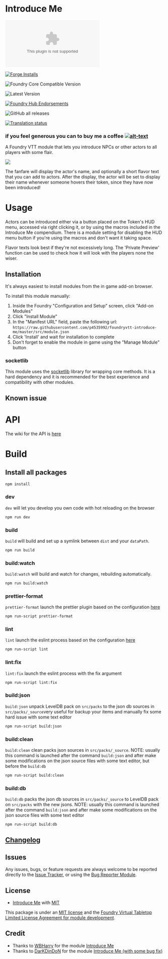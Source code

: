 # Introduce Me

![Latest Release Download Count](https://img.shields.io/github/downloads/p4535992/foundryvtt-introduce-me/latest/module.zip?color=2b82fc&label=DOWNLOADS&style=for-the-badge)

[![Forge Installs](https://img.shields.io/badge/dynamic/json?label=Forge%20Installs&query=package.installs&suffix=%25&url=https%3A%2F%2Fforge-vtt.com%2Fapi%2Fbazaar%2Fpackage%2Fintroduce-me&colorB=006400&style=for-the-badge)](https://forge-vtt.com/bazaar#package=introduce-me)

![Foundry Core Compatible Version](https://img.shields.io/badge/dynamic/json.svg?url=https%3A%2F%2Fraw.githubusercontent.com%2Fp4535992%2Ffoundryvtt-introduce-me%2Fmaster%2Fsrc%2Fmodule.json&label=Foundry%20Version&query=$.compatibility.verified&colorB=orange&style=for-the-badge)

![Latest Version](https://img.shields.io/badge/dynamic/json.svg?url=https%3A%2F%2Fraw.githubusercontent.com%2Fp4535992%2Ffoundryvtt-introduce-me%2Fmaster%2Fsrc%2Fmodule.json&label=Latest%20Release&prefix=v&query=$.version&colorB=red&style=for-the-badge)

[![Foundry Hub Endorsements](https://img.shields.io/endpoint?logoColor=white&url=https%3A%2F%2Fwww.foundryvtt-hub.com%2Fwp-json%2Fhubapi%2Fv1%2Fpackage%2Fintroduce-me%2Fshield%2Fendorsements&style=for-the-badge)](https://www.foundryvtt-hub.com/package/introduce-me/)

![GitHub all releases](https://img.shields.io/github/downloads/p4535992/foundryvtt-introduce-me/total?style=for-the-badge)

[![Translation status](https://weblate.foundryvtt-hub.com/widgets/introduce-me/-/287x66-black.png)](https://weblate.foundryvtt-hub.com/engage/introduce-me/)

### if you feel generous you can to buy me a coffee [![alt-text](https://img.shields.io/badge/-Patreon-%23ff424d?style=for-the-badge)](https://www.patreon.com/p4535992)

A Foundry VTT module that lets you introduce NPCs or other actors to all players with some flair.

![](wiki/videos/introduce_me_preview.gif)

The fanfare will display the actor's name, and optionally a short flavor text that you can add to actors.
After the display, the actor will be set to display their name whenever someone hovers their token, since they have now been introduced!

# Usage

Actors can be introduced either via a button placed on the Token's HUD menu, accessed via right clicking it, or by using the macros included in the Introduce Me compendium. There is a module setting for disabling the HUD menu button if you're using the macros and don't want it taking space.

Flavor texts look best if they're not excessively long. The 'Private Preview' function can be used to check how it will look with the players none the wiser.

## Installation

It's always easiest to install modules from the in game add-on browser.

To install this module manually:
1.  Inside the Foundry "Configuration and Setup" screen, click "Add-on Modules"
2.  Click "Install Module"
3.  In the "Manifest URL" field, paste the following url:
`https://raw.githubusercontent.com/p4535992/foundryvtt-introduce-me/master/src/module.json`
4.  Click 'Install' and wait for installation to complete
5.  Don't forget to enable the module in game using the "Manage Module" button

### socketlib

This module uses the [socketlib](https://github.com/manuelVo/foundryvtt-socketlib) library for wrapping core methods. It is a hard dependency and it is recommended for the best experience and compatibility with other modules.

## Known issue

# API

The wiki for the API is [here](wiki/api.md)


# Build

## Install all packages

```bash
npm install
```

### dev

`dev` will let you develop you own code with hot reloading on the browser

```bash
npm run dev
```

### build

`build` will build and set up a symlink between `dist` and your `dataPath`.

```bash
npm run build
```

### build:watch

`build:watch` will build and watch for changes, rebuilding automatically.

```bash
npm run build:watch
```

### prettier-format

`prettier-format` launch the prettier plugin based on the configuration [here](./.prettierrc)

```bash
npm run-script prettier-format
```

### lint

`lint` launch the eslint process based on the configuration [here](./.eslintrc.json)

```bash
npm run-script lint
```

### lint:fix

`lint:fix` launch the eslint process with the fix argument

```bash
npm run-script lint:fix
```

### build:json

`build:json` unpack LevelDB pack on `src/packs` to the json db sources in `src/packs/_source`very useful for backup your items and manually fix some hard issue with some text editor

```bash
npm run-script build:json
```

### build:clean

`build:clean` clean packs json sources in `src/packs/_source`. NOTE: usually this command is launched after the command `build:json` and after make some modifications on the json source files with some text editor, but before the `build:db`

```bash
npm run-script build:clean
```

### build:db

`build:db` packs the json db sources in `src/packs/_source` to LevelDB pack on `src/packs` with the new jsons. NOTE: usually this command is launched after the command `build:json` and after make some modifications on the json source files with some text editor

```bash
npm run-script build:db
```

## [Changelog](./CHANGELOG.md)

## Issues

Any issues, bugs, or feature requests are always welcome to be reported directly to the [Issue Tracker](https://github.com/p4535992/foundryvtt-introduce-me/issues), or using the [Bug Reporter Module](https://foundryvtt.com/packages/bug-reporter/).

## License

- [Introduce Me](https://github.com/WBHarry/introduce-me) with [MIT](https://github.com/WBHarry/introduce-me/blob/main/LICENSE)

This package is under an [MIT license](LICENSE) and the [Foundry Virtual Tabletop Limited License Agreement for module development](https://foundryvtt.com/article/license/).

## Credit

- Thanks to [WBHarry](https://github.com/WBHarry) for the module [Introduce Me](https://github.com/WBHarry/introduce-me)
- Thanks to [DarKDinDoN](https://github.com/DarKDinDoN) for the module [Introduce Me (with some bug fix)](https://github.com/DarKDinDoN/introduce-me)
